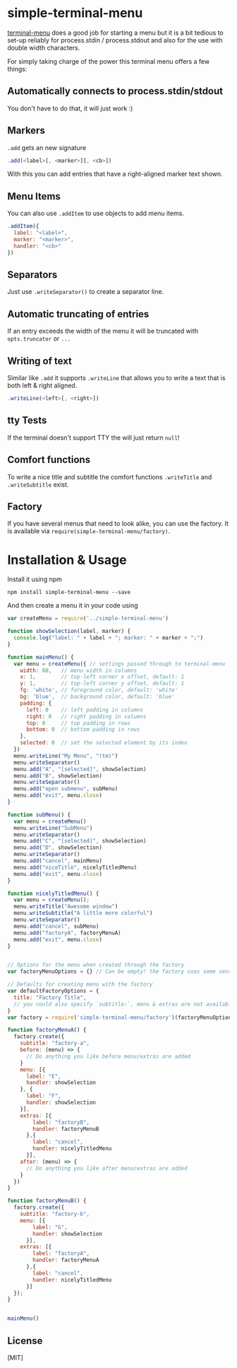 # simple-terminal-menu
[terminal-menu](https://github.com/substack/terminal-menu) does a good job for starting a menu but it is a bit tedious to set-up reliably for process.stdin / process.stdout and also for the use with double width characters.

For simply taking charge of the power this terminal menu offers a few things:

## Automatically connects to process.stdin/stdout
You don't have to do that, it will just work :)

## Markers
`.add` gets an new signature

```JavaScript
.add(<label>[, <marker>][, <cb>])
```

With this you can add entries that have a right-aligned marker text shown.

## Menu Items
You can also use `.addItem` to use objects to add menu items.

```JavaScript
.addItem({
  label: "<label>",
  marker: "<marker>",
  handler: "<cb>"
})
```

## Separators
Just use ```.writeSeparator()``` to create a separator line.

## Automatic truncating of entries
If an entry exceeds the width of the menu it will be truncated with `opts.truncator` or `...`

## Writing of text
Similar like `.add` it supports `.writeLine` that allows you to write a text that is both left & right aligned.

```JavaScript
.writeLine(<left>[, <right>])
```

## tty Tests
If the terminal doesn't support TTY the  will just return `null`!

## Comfort functions
To write a nice title and subtitle the comfort functions `.writeTitle` and `.writeSubtitle` exist.

## Factory
If you have several menus that need to look alike, you can use the factory. It is available via `require(simple-terminal-menu/factory)`.


# Installation & Usage
Install it using npm

```
npm install simple-terminal-menu --save
```

And then create a menu it in your code using

```JavaScript
var createMenu = require('../simple-terminal-menu')

function showSelection(label, marker) {
  console.log("label: " + label + "; marker: " + marker + ";")
}

function mainMenu() {
  var menu = createMenu({ // settings passed through to terminal-menu
    width: 80,   // menu width in columns
    x: 1,        // top-left corner x offset, default: 1
    y: 1,        // top-left corner y offset, default: 1
    fg: 'white', // foreground color, default: 'white'
    bg: 'blue',  // background color, default: 'blue'
    padding: {
      left: 0    // left padding in columns
      right: 0   // right padding in columns
      top: 0     // top padding in rows
      bottom: 0  // bottom padding in rows
    },
    selected: 0  // set the selected element by its index
  })
  menu.writeLine("My Menu", "(tm)")
  menu.writeSeparator()
  menu.add("A", "[selected]", showSelection)
  menu.add("B", showSelection)
  menu.writeSeparator()
  menu.add("open submenu", subMenu)
  menu.add("exit", menu.close)
}

function subMenu() {
  var menu = createMenu()
  menu.writeLine("SubMenu")
  menu.writeSeparator()
  menu.add("C", "[selected]", showSelection)
  menu.add("D", showSelection)
  menu.writeSeparator()
  menu.add("cancel", mainMenu)
  menu.add("niceTitle", nicelyTitledMenu)
  menu.add("exit", menu.close)
}

function nicelyTitledMenu() {
  var menu = createMenu();
  menu.writeTitle("Awesome window")
  menu.writeSubtitle("A little more colorful")
  menu.writeSeparator()
  menu.add("cancel", subMenu)
  menu.add("factoryA", factoryMenuA)
  menu.add("exit", menu.close)
}


// Options for the menu when created through the factory
var factoryMenuOptions = {} // Can be empty! the factory uses some sensible defaults!

// Defaults for creating menu with the factory
var defaultFactoryOptions = {
  title: "Factory Title",
  // you could also specify `subtitle:`, menu & extras are not available.
}
var factory = require('simple-terminal-menu/factory')(factoryMenuOptions, defaultFactoryOptions);

function factoryMenuA() {
  factory.create({
    subtitle: "factory-a",
    before: (menu) => {
      // Do anything you like before menu/extras are added
    }
    menu: [{
      label: "E",
      handler: showSelection
    }, {
      label: "F",
      handler: showSelection
    }],
    extras: [{
        label: "factoryB",
        handler: factoryMenuB
      },{
        label: "cancel",
        handler: nicelyTitledMenu
      }],
    after: (menu) => {
      // Do anything you like after menu/extras are added
    }
  })
}

function factoryMenuB() {
  factory.create({
    subtitle: "factory-b",
    menu: [{
        label: "G",
        handler: showSelection
      }],
    extras: [{
        label: "factoryA",
        handler: factoryMenuA
      },{
        label: "cancel",
        handler: nicelyTitledMenu
      }]
  });
}


mainMenu()
```

## License

[MIT]
